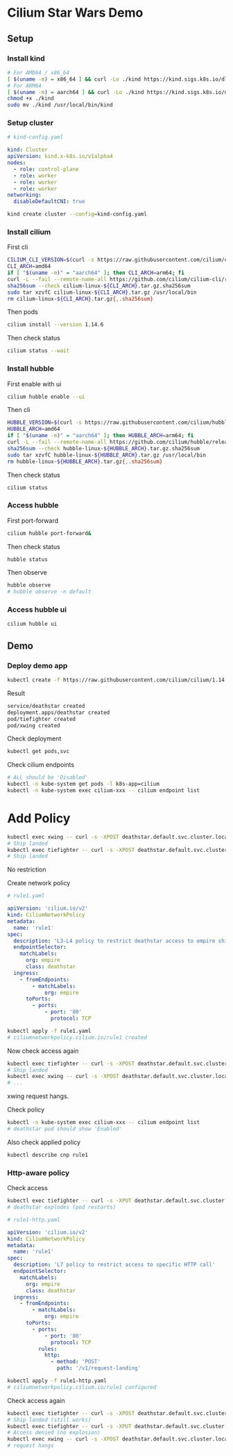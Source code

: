 # Cilium Star Wars Demo

## Setup

### Install kind

```sh
# For AMD64 / x86_64
[ $(uname -m) = x86_64 ] && curl -Lo ./kind https://kind.sigs.k8s.io/dl/v0.20.0/kind-linux-amd64
# For ARM64
[ $(uname -m) = aarch64 ] && curl -Lo ./kind https://kind.sigs.k8s.io/dl/v0.20.0/kind-linux-arm64
chmod +x ./kind
sudo mv ./kind /usr/local/bin/kind
```

### Setup cluster

```yaml
# kind-config.yaml

kind: Cluster
apiVersion: kind.x-k8s.io/v1alpha4
nodes:
  - role: control-plane
  - role: worker
  - role: worker
  - role: worker
networking:
  disableDefaultCNI: true
```

```sh
kind create cluster --config=kind-config.yaml
```

### Install cilium

First cli

```sh
CILIUM_CLI_VERSION=$(curl -s https://raw.githubusercontent.com/cilium/cilium-cli/main/stable.txt)
CLI_ARCH=amd64
if [ "$(uname -m)" = "aarch64" ]; then CLI_ARCH=arm64; fi
curl -L --fail --remote-name-all https://github.com/cilium/cilium-cli/releases/download/${CILIUM_CLI_VERSION}/cilium-linux-${CLI_ARCH}.tar.gz{,.sha256sum}
sha256sum --check cilium-linux-${CLI_ARCH}.tar.gz.sha256sum
sudo tar xzvfC cilium-linux-${CLI_ARCH}.tar.gz /usr/local/bin
rm cilium-linux-${CLI_ARCH}.tar.gz{,.sha256sum}
```

Then pods

```sh
cilium install --version 1.14.6
```

Then check status

```sh
cilium status --wait
```

### Install hubble

First enable with ui

```sh
cilium hubble enable --ui
```

Then cli

```sh
HUBBLE_VERSION=$(curl -s https://raw.githubusercontent.com/cilium/hubble/master/stable.txt)
HUBBLE_ARCH=amd64
if [ "$(uname -m)" = "aarch64" ]; then HUBBLE_ARCH=arm64; fi
curl -L --fail --remote-name-all https://github.com/cilium/hubble/releases/download/$HUBBLE_VERSION/hubble-linux-${HUBBLE_ARCH}.tar.gz{,.sha256sum}
sha256sum --check hubble-linux-${HUBBLE_ARCH}.tar.gz.sha256sum
sudo tar xzvfC hubble-linux-${HUBBLE_ARCH}.tar.gz /usr/local/bin
rm hubble-linux-${HUBBLE_ARCH}.tar.gz{,.sha256sum}
```

Then check status

```sh
cilium status
```

### Access hubble

First port-forward

```sh
cilium hubble port-forward&
```

Then check status

```sh
hubble status
```

Then observe

```sh
hubble observe
# hubble observe -n default
```

### Access hubble ui

```sh
cilium hubble ui
```

## Demo

### Deploy demo app

```sh
kubectl create -f https://raw.githubusercontent.com/cilium/cilium/1.14.6/examples/minikube/http-sw-app.yaml
```

Result

```sh
service/deathstar created
deployment.apps/deathstar created
pod/tiefighter created
pod/xwing created
```

Check deployment

```sh
kubectl get pods,svc
```

Check cilium endpoints

```sh
# ALL should be 'Disabled'
kubectl -n kube-system get pods -l k8s-app=cilium
kubectl -n kube-system exec cilium-xxx -- cilium endpoint list
```

# Add Policy

```sh
kubectl exec xwing -- curl -s -XPOST deathstar.default.svc.cluster.local/v1/request-landing
# Ship landed
kubectl exec tiefighter -- curl -s -XPOST deathstar.default.svc.cluster.local/v1/request-landing
# Ship landed
```

No restriction

Create network policy

```yml
# rule1.yaml

apiVersion: 'cilium.io/v2'
kind: CiliumNetworkPolicy
metadata:
  name: 'rule1'
spec:
  description: 'L3-L4 policy to restrict deathstar access to empire ships only'
  endpointSelector:
    matchLabels:
      org: empire
      class: deathstar
  ingress:
    - fromEndpoints:
        - matchLabels:
            org: empire
      toPorts:
        - ports:
            - port: '80'
              protocol: TCP
```

```sh
kubectl apply -f rule1.yaml
# ciliumnetworkpolicy.cilium.io/rule1 created
```

Now check access again

```sh
kubectl exec tiefighter -- curl -s -XPOST deathstar.default.svc.cluster.local/v1/request-landing
# Ship landed
kubectl exec xwing -- curl -s -XPOST deathstar.default.svc.cluster.local/v1/request-landing
# ...
```

xwing request hangs.

Check policy

```sh
kubectl -n kube-system exec cilium-xxx -- cilium endpoint list
# deathstar pod should show 'Enabled'
```

Also check applied policy

```sh
kubectl describe cnp rule1
```

### Http-aware policy

Check access

```sh
kubectl exec tiefighter -- curl -s -XPUT deathstar.default.svc.cluster.local/v1/exhaust-port
# deathstar explodes (pod restarts)
```

```yml
# rule1-http.yaml

apiVersion: 'cilium.io/v2'
kind: CiliumNetworkPolicy
metadata:
  name: 'rule1'
spec:
  description: 'L7 policy to restrict access to specific HTTP call'
  endpointSelector:
    matchLabels:
      org: empire
      class: deathstar
  ingress:
    - fromEndpoints:
        - matchLabels:
            org: empire
      toPorts:
        - ports:
            - port: '80'
              protocol: TCP
          rules:
            http:
              - method: 'POST'
                path: '/v1/request-landing'
```

```sh
kubectl apply -f rule1-http.yaml
# ciliumnetworkpolicy.cilium.io/rule1 configured
```

Check access again

```sh
kubectl exec tiefighter -- curl -s -XPOST deathstar.default.svc.cluster.local/v1/request-landing
# Ship landed (still works)
kubectl exec tiefighter -- curl -s -XPUT deathstar.default.svc.cluster.local/v1/exhaust-port
# Access denied (no explosion)
kubectl exec xwing -- curl -s -XPOST deathstar.default.svc.cluster.local/v1/request-landing
# request hangs
```
